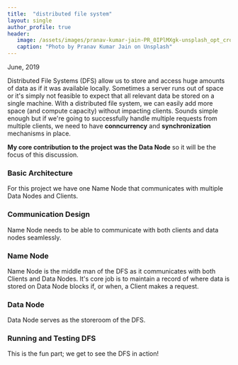 ```yaml
---
title:  "distributed file system"
layout: single
author_profile: true
header:
   image: /assets/images/pranav-kumar-jain-PR_0IPlMXgk-unsplash_opt_crop.jpg
   caption: "Photo by Pranav Kumar Jain on Unsplash"
---
```


June, 2019

Distributed File Systems (DFS) allow us to store and access huge amounts of data as if it was available locally. Sometimes a server runs out of space or it's simply not feasible to expect that all relevant data be stored on a single machine. With a distributed file system, we can easily add more space (and compute capacity) without impacting clients. Sounds simple enough but if we're going to successfully handle multiple requests from multiple clients, we need to have **conncurrency** and **synchronization** mechanisms in place. 

**My core contribution to the project was the Data Node** so it will be the focus of this discussion.

### Basic Architecture
For this project we have one Name Node that communicates with multiple Data Nodes and Clients. 

### Communication Design
Name Node needs to be able to communicate with both clients and data nodes seamlessly. 

### Name Node
Name Node is the middle man of the DFS as it communicates with both Clients and Data Nodes. It's core job is to maintain a record of where data is stored on Data Node blocks if, or when, a Client makes a request.

### Data Node
Data Node serves as the storeroom of the DFS. 

### Running and Testing DFS
This is the fun part; we get to see the DFS in action! 

